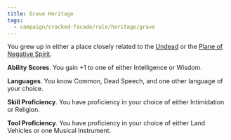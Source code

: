 ```yaml
---
title: Grave Heritage
tags:
  - campaign/cracked-facade/rule/heritage/grave
---
```

You grew up in either a place closely related to the [Undead](../../../creature/species/undead/index.md) or the [Plane of Negative Spirit](../../../place/plane/inner/spirit/negative.md).

**Ability Scores**. You gain +1 to one of either Intelligence or Wisdom.

**Languages**. You know Common, Dead Speech, and one other language of your choice.

**Skill Proficiency**. You have proficiency in your choice of either Intimidation or Religion.

**Tool Proficiency**. You have proficiency in your choice of either Land Vehicles or one Musical Instrument.
